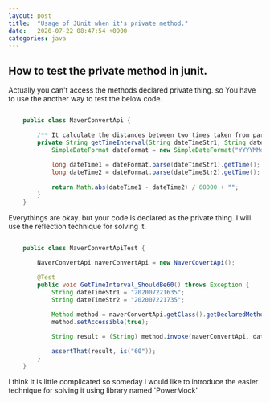 ```yaml
---
layout: post
title:  "Usage of JUnit when it's private method."
date:   2020-07-22 08:47:54 +0900
categories: java
---
```


## How to test the private method in junit.

Actually you can't access the methods declared private thing. so You have to use the another way to test the below code.

```java

    public class NaverConvertApi {

        /** It calculate the distances between two times taken from parameters */
        private String getTimeInterval(String dateTimeStr1, String dateTimeStr2) throws Exception {
            SimpleDateFormat dateFormat = new SimpleDateFormat("YYYYMMddHHmm");
    
            long dateTime1 = dateFormat.parse(dateTimeStr1).getTime();
            long dateTime2 = dateFormat.parse(dateTimeStr2).getTime();
    
            return Math.abs(dateTime1 - dateTime2) / 60000 + "";
        }         
    }


```

Everythings are okay. but your code is declared as the private thing. I will use the reflection technique for solving it.

```java

    public class NaverConvertApiTest {
    
        NaverConvertApi naverConvertApi = new NaverCovertApi();

        @Test
        public void GetTimeInterval_ShouldBe60() throws Exception {
            String dateTimeStr1 = "202007221635";
            String dateTimeStr2 = "202007221735";

            Method method = naverConvertApi.getClass().getDeclaredMethod("getTimeInterval", String.class, String.class);
            method.setAccessible(true);
   
            String result = (String) method.invoke(naverConvertApi, dateTimeStr1, dateTimeStr2);

            assertThat(result, is("60"));
        }
    }

```

I think it is little complicated so someday i would like to introduce the easier technique for solving it using library named 'PowerMock'